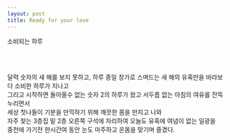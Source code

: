 ```yaml
---
layout: post
title: Ready for your love
---
```


<p>소비되는 하루</p><br><br>

달력 숫자의 새 해를 보지 못하고, 하루 종일 창가로 스며드는 새 해의 유혹만을 바라보다 소비한 하루가 지나고<br>
그리고 시작하면 돌아올수 없는 숫자 2의 하루가 왔고 서두름 없는 아침의 여유를 잔뜩 누리면서<br>
세상 첫나들이 기분을 만끽하기 위해 깨끗한 몸을 만지고 나와<br>
자주 찾는 3층집 밑 2층 오른쪽 구석에 자리하여 오늘도 유혹에 여념이 없는 일광을<br>
중천에 가기전 한시간여 동안 눈도 마주하고 온몸을 맞기며 즐겼다.
